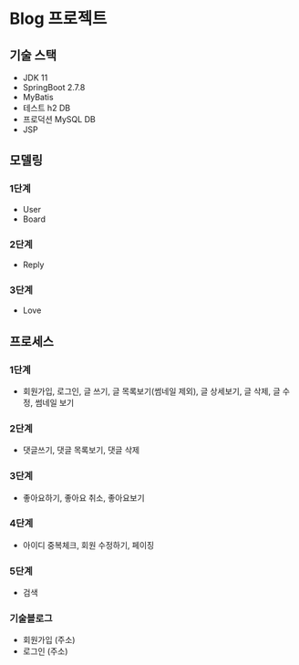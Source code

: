 # Blog 프로젝트

## 기술 스택
- JDK 11
- SpringBoot 2.7.8
- MyBatis
- 테스트 h2 DB
- 프로덕션 MySQL DB
- JSP

## 모델링
### 1단계
- User
- Board
### 2단계
- Reply
### 3단계
- Love

## 프로세스
### 1단계
- 회원가입, 로그인, 글 쓰기, 글 목록보기(썸네일 제외), 글 상세보기, 글 삭제, 글 수정, 썸네일 보기
### 2단계
- 댓글쓰기, 댓글 목록보기, 댓글 삭제
### 3단계
- 좋아요하기, 좋아요 취소, 좋아요보기
### 4단계
- 아이디 중복체크, 회원 수정하기, 페이징
### 5단계
- 검색

### 기술블로그
- 회원가입 (주소)
- 로그인 (주소)